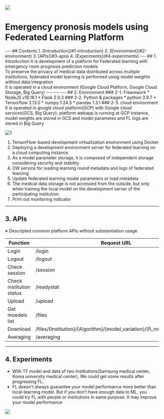 <img src="https://capsule-render.vercel.app/api?type=waving&color=0c2238&height=120&section=header&text=ELF&fontSize=100&fontColor=d6ace6" />
<h1>Emergency pronosis models using Federated Learning Platform</h1>
---
## Contents
1. [Introduction](#1-introduction)
2. [Environment](#2-environment)
3. [APIs](#3-apis)
4. [Experiments](#4-experiments)
---
## 1. Introduction
It is development of a platform for Federated learning with emergency room prognosis prediction models<br/>
To preserve the privacy of medical data distributed across multiple institutions, federated model learning is performed using model weights without data integration<br/>
It is operated in a cloud environment (Google Cloud Platform, Google Cloud Storage, Big Query)
---
---
---
## 2. Environment
### 2-1. Freamwork
* NodeJS v16.18.1
* Flask 2.0.3
### 2-2. Python & packages
* python 3.9.7
* Tensorflow 2.13.0
* numpy 1.24.3
* pandas 1.3.1
### 2-3. cloud environment
It is operated in google cloud platform(GCP) with Google cloud services(GCS, Big Query). platform webapp is running at GCP instance, model weights are stored in GCS and model parametes and FL logs are stored in Big Query

 ![1](https://github.com/CNTBMS/ELF/assets/69572216/9749d276-32a0-40c8-9b8c-2bcc18116286)

  
1) TensorFlow-based development virtualization  environment using Docker
2) Deploying a development environment server for federated learning on a cloud computing instance
3) As a model parameter storage, it is composed of independent storage considering security and stability
4) DW service for loading learning round metadata and logs of federated learning
5) Update federated learning model parameters or load metadata
6) The medical data storage is not accessed from the outside, but only when training the local model on the development server of the participating institution.
7) Print out monitoring indicator

---
## 3. APIs

※ Descripted common platform APIs without substantiation usage  

|Function|Request URL|Method|
|---|---|---|
|Login|/login|POST|
|Logout|/logout|GET|
|Check session|/session|GET|
|Check institution status|/readystat|GET|
|Upload|/upload|POST|
|Get moedels list|/files|GET|
|Download|/files/{Institution}/{Algorithm}/{model_variation}/{fl_round}/{file_name}|GET|
|Averaging|/averaging|GET|

---
## 4. Experiments

* With TF model and data of two institutions(Samsung medical center, Korea university medical center), We could get some results after progressing FL.
* FL doesn't always guarantee your model performance more better than local-learning model. But if you don't have enough data to ML, you could try FL with people or institutions in same purpose. It may improve your model performance



<img src="https://capsule-render.vercel.app/api?type=waving&color=0c2238&height=120&section=footer&text=ELF&fontSize=100&fontColor=d6ace6" />
